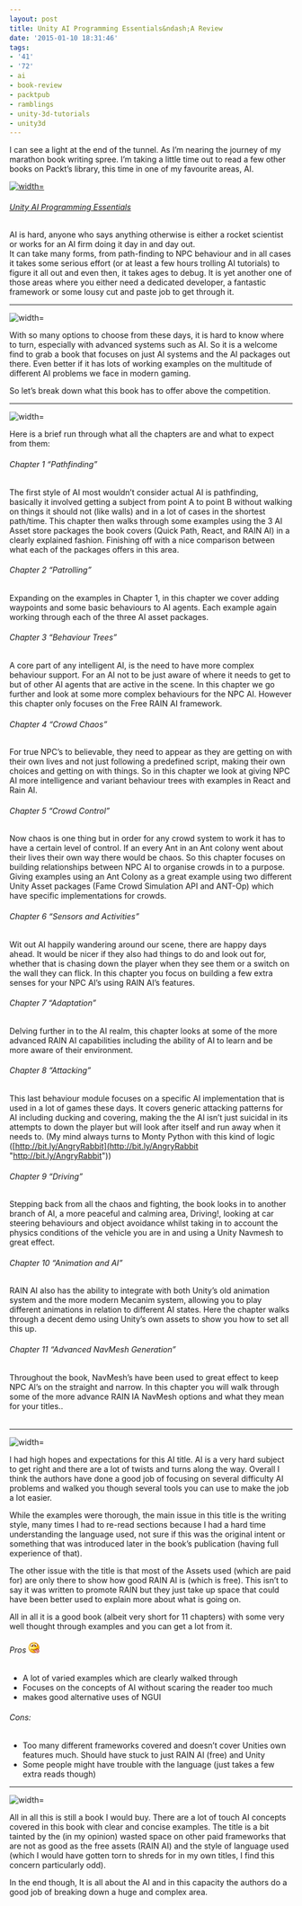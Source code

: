 ```yaml
---
layout: post
title: Unity AI Programming Essentials&ndash;A Review
date: '2015-01-10 18:31:46'
tags:
- '41'
- '72'
- ai
- book-review
- packtpub
- ramblings
- unity-3d-tutorials
- unity3d
---
```


I can see a light at the end of the tunnel.  As I’m nearing the journey of my marathon book writing spree. I’m taking a little time out to read a few other books on Packt’s library, this time in one of my favourite areas, AI.

[![ width=](https://www.packtpub.com/sites/default/files/B03562_Unity%20AI%20Programming%20Essentials_Cover.jpg)](https://www.packtpub.com/game-development/unity-ai-programming-essentials)

###### [Unity AI Programming Essentials](https://www.packtpub.com/game-development/unity-ai-programming-essentials)

AI is hard, anyone who says anything otherwise is either a rocket scientist or works for an AI firm doing it day in and day out.  
It can take many forms, from path-finding to NPC behaviour and in all cases it takes some serious effort (or at least a few hours trolling AI tutorials) to figure it all out and even then, it takes ages to debug.  It is yet another one of those areas where you either need a dedicated developer, a fantastic framework or some lousy cut and paste job to get through it.

* * *

![width=](http://i0.wp.com/1.bp.blogspot.com/_Un0JJ6ChsQE/TDMGeB1LpyI/AAAAAAAAABU/VORQN7I2LVg/s1600/27.jpg?w=660)

With so many options to choose from these days, it is hard to know where to turn, especially with advanced systems such as AI.  So it is a welcome find to grab a book that focuses on just AI systems and the AI packages out there.  Even better if it has lots of working examples on the multitude of different AI problems we face in modern gaming.

So let’s break down what this book has to offer above the competition.

* * *

![width=](http://i2.wp.com/1.bp.blogspot.com/-ura1_XT2-2g/Twob02iku-I/AAAAAAAAAKo/U4Uhirf68K0/s1600/HiRes.jpg?resize=361%2C301)

Here is a brief run through what all the chapters are and what to expect from them:

###### Chapter 1 “Pathfinding”

The first style of AI most wouldn’t consider actual AI is pathfinding, basically it involved getting a subject from point A to point B without walking on things it should not (like walls) and in a lot of cases in the shortest path/time.  This chapter then walks through some examples using the 3 AI Asset store packages the book covers (Quick Path, React, and RAIN AI) in a clearly explained fashion.  Finishing off with a nice comparison between what each of the packages offers in this area.

###### Chapter 2 “Patrolling”

Expanding on the examples in Chapter 1, in this chapter we cover adding waypoints and some basic behaviours to AI agents.  Each example again working through each of the three AI asset packages.

###### Chapter 3 “Behaviour Trees”

A core part of any intelligent AI, is the need to have more complex behaviour support. For an AI not to be just aware of where it needs to get to but of other AI agents that are active in the scene.  In this chapter we go further and look at some more complex behaviours for the NPC AI. However this chapter only focuses on the Free RAIN AI framework.

###### Chapter 4 “Crowd Chaos”

For true NPC’s to believable, they need to appear as they are getting on with their own lives and not just following a predefined script, making their own choices and getting on with things. So in this chapter we look at giving NPC AI more intelligence and variant behaviour trees with examples in React and Rain AI.

###### Chapter 5 “Crowd Control”

Now chaos is one thing but in order for any crowd system to work it has to have a certain level of control.  If an every Ant in an Ant colony went about their lives their own way there would be chaos.  So this chapter focuses on building relationships between NPC AI to organise crowds in to a purpose.  Giving examples using an Ant Colony as a great example using two different Unity Asset packages (Fame Crowd Simulation API and ANT-Op) which have specific implementations for crowds.

###### Chapter 6 “Sensors and Activities”

Wit out AI happily wandering around our scene, there are happy days ahead. It would be nicer if they also had things to do and look out for, whether that is chasing down the player when they see them or a switch on the wall they can flick. In this chapter you focus on building a few extra senses for your NPC AI’s using RAIN AI’s features.

###### Chapter 7 “Adaptation”

Delving further in to the AI realm, this chapter looks at some of the more advanced RAIN AI capabilities including the ability of AI to learn and be more aware of their environment.

###### Chapter 8 “Attacking”

This last behaviour module focuses on a specific AI implementation that is used in a lot of games these days. It covers generic attacking patterns for AI including ducking and covering, making the the AI isn’t just suicidal in its attempts to down the player but will look after itself and run away when it needs to. (My mind always turns to Monty Python with this kind of logic ([http://bit.ly/AngryRabbit](http://bit.ly/AngryRabbit "http://bit.ly/AngryRabbit"))

###### Chapter 9 “Driving”

Stepping back from all the chaos and fighting, the book looks in to another branch of AI, a more peaceful and calming area, Driving!, looking at car steering behaviours and object avoidance whilst taking in to account the physics conditions of the vehicle you are in and using a Unity Navmesh to great effect.

###### Chapter 10 “Animation and AI”

RAIN AI also has the ability to integrate with both Unity’s old animation system and the more modern Mecanim system, allowing you to play different animations in relation to different AI states.  Here the chapter walks through a decent demo using Unity’s own assets to show you how to set all this up.

###### Chapter 11 “Advanced NavMesh Generation”

Throughout the book, NavMesh’s have been used to great effect to keep NPC AI’s on the straight and narrow. In this chapter you will walk through some of the more advance RAIN IA NavMesh options and what they mean for your titles..

###### 

###### 

* * *

![width=](http://i2.wp.com/1.bp.blogspot.com/-YJZ1X0X20x8/T6MOhBQk54I/AAAAAAAAB-8/WgJn-q4Ohaw/s1600/My+Thoughts.png?resize=354%2C109)

I had high hopes and expectations for this AI title. AI is a very hard subject to get right and there are a lot of twists and turns along the way. Overall I think the authors have done a good job of focusing on several difficulty AI problems and walked you though several tools you can use to make the job a lot easier.

While the examples were thorough, the main issue in this title is the writing style, many times I had to re-read sections because I had a hard time understanding the language used, not sure if this was the original intent or something that was introduced later in the book’s publication (having full experience of that).

The other issue with the title is that most of the Assets used (which are paid for) are only there to show how good RAIN AI is (which is free). This isn’t to say it was written to promote RAIN but they just take up space that could have been better used to explain more about what is going on.

All in all it is a good book (albeit very short for 11 chapters) with some very well thought through examples and you can get a lot from it.

###### Pros ![Smile with tongue out](/Images/wordpress/2014/07/wlEmoticon-smilewithtongueout.png?w=660)

- A lot of varied examples which are clearly walked through
- Focuses on the concepts of AI without scaring the reader too much
- makes good alternative uses of NGUI

###### Cons:

- Too many different frameworks covered and doesn’t cover Unities own features much. Should have stuck to just RAIN AI (free) and Unity
- Some people might have trouble with the language (just takes a few extra reads though)  

* * *

![width=](http://i2.wp.com/www.magicalmaths.org/wp-content/uploads/2012/11/conclusion-introduction-starter-plenary.jpg?w=660)

All in all this is still a book I would buy. There are a lot of touch AI concepts covered in this book with clear and concise examples.  The title is a bit tainted by the (in my opinion) wasted space on other paid frameworks that are not as good as the free assets (RAIN AI) and the style of language used (which I would have gotten torn to shreds for in my own titles, I find this concern particularly odd).

In the end though, It is all about the AI and in this capacity the authors do a good job of breaking down a huge and complex area.

